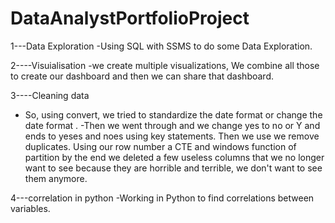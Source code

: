 # DataAnalystPortfolioProject

1---Data Exploration
-Using SQL with SSMS to do some Data Exploration. 


2----Visuialisation
-we create multiple visualizations, We combine all those to create our dashboard and then we can share that dashboard.

3----Cleaning data
- So, using convert, we tried to standardize the date format or change the date format .
-Then we went through and we change yes to no or Y and ends to yeses and noes using key statements.
Then we use we remove duplicates. Using our row number a CTE and windows function of partition by the end we deleted a few useless columns 
that we no longer want to see because they are horrible and terrible, we don't want to see them anymore. 

4---correlation in python
-Working in Python to find correlations between variables.
